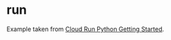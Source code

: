 # run

Example taken from
[Cloud Run Python Getting Started](https://cloud.google.com/run/docs/quickstarts/build-and-deploy/deploy-python-service).
